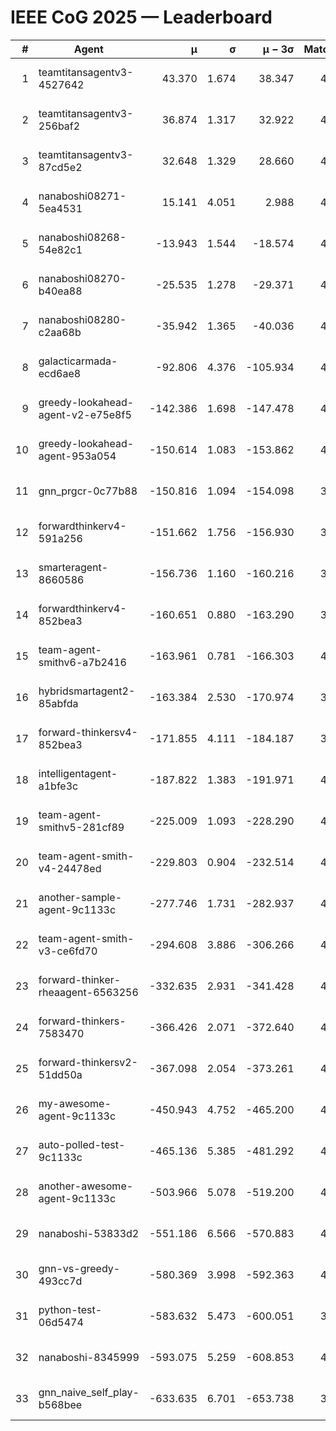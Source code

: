 # IEEE CoG 2025 — Leaderboard

| # | Agent | μ | σ | μ − 3σ | Matches | Updated |
|---:|---|---:|---:|---:|---:|---|
| 1 | teamtitansagentv3-4527642 | 43.370 | 1.674 | 38.347 | 4196 | 2025-09-02 03:00 |
| 2 | teamtitansagentv3-256baf2 | 36.874 | 1.317 | 32.922 | 4454 | 2025-09-02 03:00 |
| 3 | teamtitansagentv3-87cd5e2 | 32.648 | 1.329 | 28.660 | 4578 | 2025-09-02 03:00 |
| 4 | nanaboshi08271-5ea4531 | 15.141 | 4.051 | 2.988 | 4540 | 2025-09-02 03:00 |
| 5 | nanaboshi08268-54e82c1 | -13.943 | 1.544 | -18.574 | 4880 | 2025-09-02 03:00 |
| 6 | nanaboshi08270-b40ea88 | -25.535 | 1.278 | -29.371 | 4720 | 2025-09-02 03:00 |
| 7 | nanaboshi08280-c2aa68b | -35.942 | 1.365 | -40.036 | 4900 | 2025-09-02 03:00 |
| 8 | galacticarmada-ecd6ae8 | -92.806 | 4.376 | -105.934 | 4380 | 2025-09-02 03:00 |
| 9 | greedy-lookahead-agent-v2-e75e8f5 | -142.386 | 1.698 | -147.478 | 4880 | 2025-09-02 03:00 |
| 10 | greedy-lookahead-agent-953a054 | -150.614 | 1.083 | -153.862 | 4860 | 2025-09-02 03:00 |
| 11 | gnn_prgcr-0c77b88 | -150.816 | 1.094 | -154.098 | 3620 | 2025-09-02 03:00 |
| 12 | forwardthinkerv4-591a256 | -151.662 | 1.756 | -156.930 | 3735 | 2025-09-02 03:00 |
| 13 | smarteragent-8660586 | -156.736 | 1.160 | -160.216 | 3549 | 2025-09-02 03:00 |
| 14 | forwardthinkerv4-852bea3 | -160.651 | 0.880 | -163.290 | 3632 | 2025-09-02 03:00 |
| 15 | team-agent-smithv6-a7b2416 | -163.961 | 0.781 | -166.303 | 4800 | 2025-09-02 03:00 |
| 16 | hybridsmartagent2-85abfda | -163.384 | 2.530 | -170.974 | 3722 | 2025-09-02 03:00 |
| 17 | forward-thinkersv4-852bea3 | -171.855 | 4.111 | -184.187 | 3855 | 2025-09-02 03:00 |
| 18 | intelligentagent-a1bfe3c | -187.822 | 1.383 | -191.971 | 4205 | 2025-09-02 03:00 |
| 19 | team-agent-smithv5-281cf89 | -225.009 | 1.093 | -228.290 | 4540 | 2025-09-02 03:00 |
| 20 | team-agent-smith-v4-24478ed | -229.803 | 0.904 | -232.514 | 4940 | 2025-09-02 03:00 |
| 21 | another-sample-agent-9c1133c | -277.746 | 1.731 | -282.937 | 4700 | 2025-09-02 03:00 |
| 22 | team-agent-smith-v3-ce6fd70 | -294.608 | 3.886 | -306.266 | 4660 | 2025-09-02 03:00 |
| 23 | forward-thinker-rheaagent-6563256 | -332.635 | 2.931 | -341.428 | 4668 | 2025-09-02 03:00 |
| 24 | forward-thinkers-7583470 | -366.426 | 2.071 | -372.640 | 4619 | 2025-09-02 03:00 |
| 25 | forward-thinkersv2-51dd50a | -367.098 | 2.054 | -373.261 | 4367 | 2025-09-02 03:00 |
| 26 | my-awesome-agent-9c1133c | -450.943 | 4.752 | -465.200 | 4500 | 2025-09-02 03:00 |
| 27 | auto-polled-test-9c1133c | -465.136 | 5.385 | -481.292 | 4500 | 2025-09-02 03:00 |
| 28 | another-awesome-agent-9c1133c | -503.966 | 5.078 | -519.200 | 4760 | 2025-09-02 03:00 |
| 29 | nanaboshi-53833d2 | -551.186 | 6.566 | -570.883 | 4000 | 2025-09-02 03:00 |
| 30 | gnn-vs-greedy-493cc7d | -580.369 | 3.998 | -592.363 | 4000 | 2025-09-02 03:00 |
| 31 | python-test-06d5474 | -583.632 | 5.473 | -600.051 | 3460 | 2025-09-02 03:00 |
| 32 | nanaboshi-8345999 | -593.075 | 5.259 | -608.853 | 4280 | 2025-09-02 03:00 |
| 33 | gnn_naive_self_play-b568bee | -633.635 | 6.701 | -653.738 | 3080 | 2025-09-02 03:00 |
